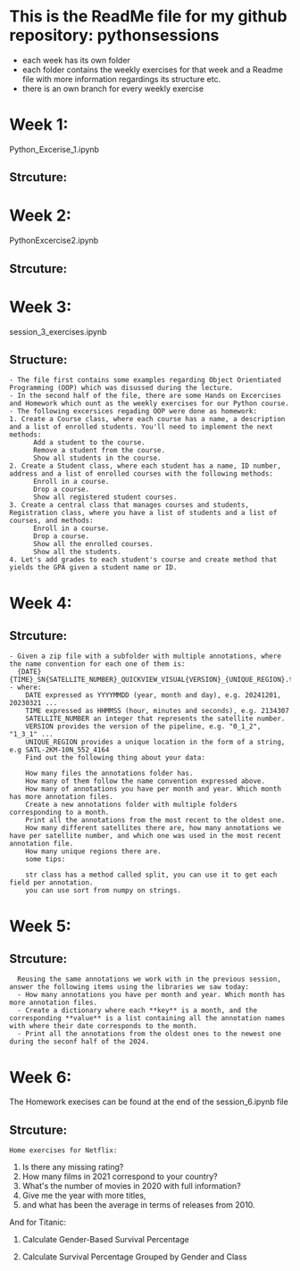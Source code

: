 # This is the ReadMe file for my github repository: pythonsessions 
 - each week has its own folder
 - each folder contains the weekly exercises for that week and a Readme file with more information regardings its structure etc. 
 - there is an own branch for every weekly exercise


# Week 1: 
  Python_Excerise_1.ipynb
  ## Strcuture:

# Week 2:
  PythonExcercise2.ipynb
  ## Strcuture:
  
# Week 3:
  session_3_exercises.ipynb
  ## Structure:
    - The file first contains some examples regarding Object Orientiated Programming (OOP) which was disussed during the lecture.
    - In the second half of the file, there are some Hands on Excercises and Homework which ount as the weekly exercises for our Python course.
    - The following excersices regading OOP were done as homework:
    1. Create a Course class, where each course has a name, a description and a list of enrolled students. You'll need to implement the next methods:
          Add a student to the course.
          Remove a student from the course.
          Show all students in the course.
    2. Create a Student class, where each student has a name, ID number, address and a list of enrolled courses with the following methods:
          Enroll in a course.
          Drop a course.
          Show all registered student courses.
    3. Create a central class that manages courses and students, Registration class, where you have a list of students and a list of courses, and methods:
          Enroll in a course.
          Drop a course.
          Show all the enrolled courses.
          Show all the students.
    4. Let's add grades to each student's course and create method that yields the GPA given a student name or ID.
 # Week 4:
  ## Strcuture:
    - Given a zip file with a subfolder with multiple annotations, where the name convention for each one of them is:
      {DATE}{TIME}_SN{SATELLITE_NUMBER}_QUICKVIEW_VISUAL{VERSION}_{UNIQUE_REGION}.txt
    - where:
        DATE expressed as YYYYMMDD (year, month and day), e.g. 20241201, 20230321 ...
        TIME expressed as HHMMSS (hour, minutes and seconds), e.g. 2134307
        SATELLITE_NUMBER an integer that represents the satellite number.
        VERSION provides the version of the pipeline, e.g. "0_1_2", "1_3_1" ...
        UNIQUE_REGION provides a unique location in the form of a string, e.g SATL-2KM-10N_552_4164
        Find out the following thing about your data:

        How many files the annotations folder has.
        How many of them follow the name convention expressed above.
        How many of annotations you have per month and year. Which month has more annotation files.
        Create a new annotations folder with multiple folders corresponding to a month.
        Print all the annotations from the most recent to the oldest one.
        How many different satellites there are, how many annotations we have per satellite number, and which one was used in the most recent annotation file.
        How many unique regions there are.
        some tips:

        str class has a method called split, you can use it to get each field per annotation.
        you can use sort from numpy on strings.
 # Week 5:
  ## Strcuture:
      Reusing the same annotations we work with in the previous session, answer the following items using the libraries we saw today: 
      - How many annotations you have per month and year. Which month has more annotation files.
      - Create a dictionary where each **key** is a month, and the corresponding **value** is a list containing all the annotation names with where their date corresponds to the month. 
      - Print all the annotations from the oldest ones to the newest one during the seconf half of the 2024. 

 # Week 6:
  The Homework execises can be found at the end of the session_6.ipynb file
  ## Strcuture:
    Home exercises for Netflix:
  1. Is there any missing rating?
  2. How many films in 2021 correspond to your country?
  3. What's the number of movies in 2020 with full information?
  4. Give me the year with more titles,
  5. and what has been the average in terms of releases from 2010. 

  And for Titanic:

  1. Calculate Gender-Based Survival Percentage

  2. Calculate Survival Percentage Grouped by Gender and Class